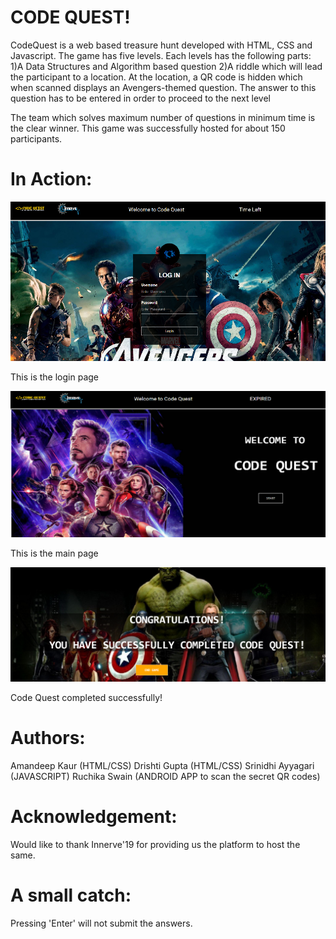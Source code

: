 # CODE QUEST!

CodeQuest is a web based treasure hunt developed with HTML, CSS and Javascript. The game has five levels. Each levels has the following parts:
1)A Data Structures and Algorithm based question 
2)A riddle which will lead the participant to a location. 
At the location, a QR code is hidden which when scanned displays an Avengers-themed question. The answer to this question has to be entered in order to proceed to the next level

The team which solves maximum number of questions in minimum time is the clear winner. This game was successfully hosted for about 150 participants.
 
 # In Action:
![Main_page](cd2.png)

This is the login page

![Main_page](cd1.png)

This is the main page

![Main_page](cdq.png)

Code Quest completed successfully!

# Authors:
Amandeep Kaur (HTML/CSS)
Drishti Gupta (HTML/CSS)
Srinidhi Ayyagari (JAVASCRIPT)
Ruchika Swain (ANDROID APP to scan the secret QR codes)

# Acknowledgement:
Would like to thank Innerve'19 for providing us the platform to host the same.

# A small catch:
Pressing 'Enter' will not submit the answers. 

